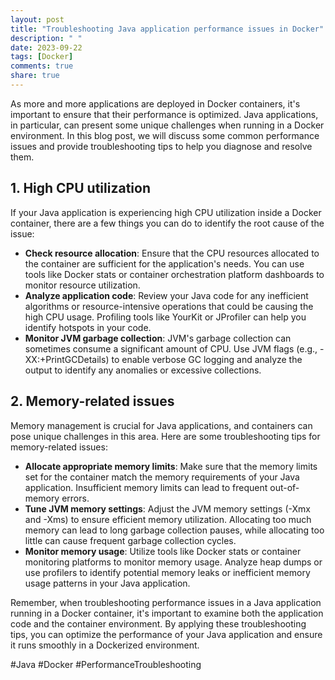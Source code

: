 ```yaml
---
layout: post
title: "Troubleshooting Java application performance issues in Docker"
description: " "
date: 2023-09-22
tags: [Docker]
comments: true
share: true
---
```


As more and more applications are deployed in Docker containers, it's important to ensure that their performance is optimized. Java applications, in particular, can present some unique challenges when running in a Docker environment. In this blog post, we will discuss some common performance issues and provide troubleshooting tips to help you diagnose and resolve them.

## 1. High CPU utilization

If your Java application is experiencing high CPU utilization inside a Docker container, there are a few things you can do to identify the root cause of the issue:

- **Check resource allocation**: Ensure that the CPU resources allocated to the container are sufficient for the application's needs. You can use tools like Docker stats or container orchestration platform dashboards to monitor resource utilization.
- **Analyze application code**: Review your Java code for any inefficient algorithms or resource-intensive operations that could be causing the high CPU usage. Profiling tools like YourKit or JProfiler can help you identify hotspots in your code.
- **Monitor JVM garbage collection**: JVM's garbage collection can sometimes consume a significant amount of CPU. Use JVM flags (e.g., -XX:+PrintGCDetails) to enable verbose GC logging and analyze the output to identify any anomalies or excessive collections.

## 2. Memory-related issues

Memory management is crucial for Java applications, and containers can pose unique challenges in this area. Here are some troubleshooting tips for memory-related issues:

- **Allocate appropriate memory limits**: Make sure that the memory limits set for the container match the memory requirements of your Java application. Insufficient memory limits can lead to frequent out-of-memory errors.
- **Tune JVM memory settings**: Adjust the JVM memory settings (-Xmx and -Xms) to ensure efficient memory utilization. Allocating too much memory can lead to long garbage collection pauses, while allocating too little can cause frequent garbage collection cycles.
- **Monitor memory usage**: Utilize tools like Docker stats or container monitoring platforms to monitor memory usage. Analyze heap dumps or use profilers to identify potential memory leaks or inefficient memory usage patterns in your Java application.

Remember, when troubleshooting performance issues in a Java application running in a Docker container, it's important to examine both the application code and the container environment. By applying these troubleshooting tips, you can optimize the performance of your Java application and ensure it runs smoothly in a Dockerized environment.

#Java #Docker #PerformanceTroubleshooting